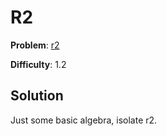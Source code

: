 # R2

**Problem**: [r2](https://open.kattis.com/problems/r2)

**Difficulty**: 1.2

## Solution

Just some basic algebra, isolate r2.
